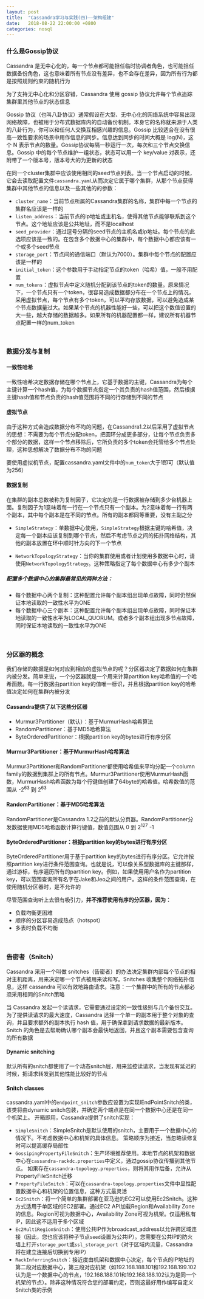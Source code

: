 ```yaml
---
layout: post
title:  "Cassandra学习与实践(四)——架构组建"
date:   2018-08-22 22:00:00 +0800
categories: nosql
---
```


### 什么是Gossip协议

Cassandra 是无中心化的，每一个节点都可能担任临时协调者角色，也可能担任数据备份角色，这也意味着所有节点没有差异，也不会存在差异，因为所有行为都是按照规则约束的随机行为

为了支持无中心化和分区容错，Cassandra 使用 gossip 协议允许每个节点追踪集群里其他节点的状态信息

Gossip 协议（也叫八卦协议）通常假设在大型、无中心化的网络系统中容易出现网络故障，也被用于分布式数据库内的自动备份机制。本身它的名称就来源于人类的八卦行为，你可以和任何人交换互相感兴趣的信息。Gossip 比较适合在没有很高一致性要求的场景中用作信息的同步。信息达到同步的时间大概是 log(N)，这个 N 表示节点的数量。Gossip协议每隔一秒运行一次，每次和三个节点交换信息。Gossip 中的每个节点维护一组状态，状态可以用一个 key/value 对表示，还附带了一个版本号，版本号大的为更新的状态

在同一个cluster集群中应该使用相同的seed节点列表。当一个节点启动的时候，它会去读取配置文件`cassandra.yaml`从而决定它属于哪个集群，从那个节点获得集群中其他节点的信息以及一些其他的的参数：

- `cluster_name`：当前节点所属的Cassandra集群的名称，集群中每一个节点的集群名应该是一样的
- `listen_address`：当前节点的ip地址或主机名，使得其他节点能够联系到这个节点。这个地址应该是公共地址，而不是localhost
- `seed_provider`：通过逗号分隔的seed节点的主机名或ip地址。每个节点的此选项应该是一致的。在包含多个数据中心的集群中，每个数据中心都应该有一个或多个seed节点
- `storage_port`：节点间的通信端口（默认为7000）。集群中每个节点的配置应该是一样的
- `initial_token`：这个参数用于手动指定节点的token（哈希）值，一般不用配置
- `num_tokens`：虚拟节点中定义随机分配到该节点的token的数量。原来情况下，一个节点只有一个token，很容易造成数据都分布在一个节点上的情况，采用虚拟节点，每个节点有多个token，可以平均存放数据，可以避免造成某个节点数据量过大。如果某个节点的机器性能好一些，可以把这个数值设置的大一些，越大存储的数据越多。如果所有的机器配置都一样，建议所有机器节点配置一样的num_token

<br>

### 数据分发与复制

#### 一致性哈希

一致性哈希决定数据存储在哪个节点上，它基于数据的主键，Cassandra为每个主键计算一个hash值，为每个数据节点指定一个其负责的hash值范围，然后根据主键hash值和节点负责的hash值范围将不同的行存储到不同的节点

#### 虚拟节点

由于这种方式会造成数据分布不均的问题，在Cassandra1.2以后采用了虚拟节点的思想：不需要为每个节点分配token，把圆环分成更多部分，让每个节点负责多个部分的数据，这样一个节点移除后，它所负责的多个token会托管给多个节点处理，这种思想解决了数据分布不均的问题

要使用虚拟机节点，配置cassandra.yaml文件中的`num_token`大于1即可（默认值为256）

#### 数据复制

在集群的副本总数被称为复制因子，它决定的是一行数据被存储到多少台机器上面。复制因子为1意味着每一行在一个节点只有一个副本。为2意味着每一行有两个副本，其中每个副本是在不同的节点。所有的副本都同等重要，没有主副之分

- `SimpleStrategy`：单数据中心使用，`SimpleStrategy`根据主键的哈希值，决定每一个副本应该复制到哪个节点，然后不考虑节点之间的拓扑网络结构，其他的副本放置在环中顺时针方向的下一个节点

- `NetworkTopologyStrategy`：当你的集群使用或者计划使用多数据中心时，请使用`NetworkTopologyStrategy`。这种策略指定了每个数据中心有多少个副本


##### 配置多个数据中心的集群最常见的两种方法：

- 每个数据中心两个复制：这种配置允许每个副本组出现单点故障，同时仍然保证本地读取的一致性水平为ONE
- 每个数据中心三个副本：这种配置允许每个副本组出现单点故障，同时保证本地读取的一致性水平为LOCAL_QUORUM。或者多个副本组出现多节点故障，同时保证本地读取的一致性水平为ONE


<br>

### 分区器的概念

我们存储的数据是如何对应到相应的虚拟节点的呢？分区器决定了数据如何在集群内被分发。简单来说，一个分区器就是一个用来计算partition key哈希值的一个哈希函数。每一行数据由partition key的值唯一标识，并且根据partition key的哈希值决定如何在集群内被分发

#### Cassandra提供了以下这些分区器

- Murmur3Partitioner（默认）：基于MurmurHash哈希算法
- RandomPartitioner：基于MD5哈希算法
- ByteOrderedPartitioner：根据partition key的bytes进行有序分区

#### Murmur3Partitioner：基于MurmurHash哈希算法

Murmur3Partitioner和RandomPartitioner都使用哈希值来平均分配一个column family的数据到集群上的所有节点。Murmur3Partitioner使用MurmurHash函数，MurmurHash哈希函数为每个行键值创建了64byte的哈希值。哈希数值的范围从 -2<sup>63</sup> 到 2<sup>63</sup> 

#### RandomPartitioner：基于MD5哈希算法

RandomPartitioner是Cassandra 1.2之前的默认分页器。RandomPartitioner分发数据使用MD5哈希函数计算行键值，数值范围从 0 到 2<sup>127</sup> -1

#### ByteOrderedPartitioner：根据partition key的bytes进行有序分区

ByteOrderedPartitioner用于基于partition key的bytes进行有序分区。它允许按照partition key进行条件范围查询。也就是说，可以像关系型数据库的主键那样，通过游标，有序遍历所有的partition key。例如，如果使用用户名作为partition key，可以范围查询所有名字在Jake和Jeo之间的用户。这样的条件范围查询，在使用随机分区器时，是不允许的

尽管范围查询听上去很有吸引力，**并不推荐使用有序的分区器，因为：**

- 负载均衡更困难
- 顺序的分区容易造成热点（hotspot）
- 多表时负载不均衡


<br>

### 告密者（Snitch）

Cassandra 采用一个叫做 snitches（告密者）的办法决定集群内部每个节点的相对主机距离，用来决定哪一个节点被用来读和写。Snitches 收集整个网络拓扑信息，这样 cassandra 可以有效地路由请求。注意：一个集群中的所有的节点都必须采用相同的Snitch策略

当 Cassandra 发起一个读请求，它需要通过设定的一致性级别与几个备份交互。为了提供读请求的最大速度，Cassandra 选择一个单一的副本用于整个对象的查询，并且要求额外的副本执行 hash 值，用于确保拿到请求数据的最新版本。Snitch 的角色是去帮助确认哪个副本会最快地返回，并且这个副本需要包含查询的所有数据

#### Dynamic snitching

默认所有的snitch都使用了一个动态snitch层，用来监控读请求，当发现有延迟的时候，把请求转发到其他性能比较好的节点

#### Snitch classes

cassandra.yaml中的`endpoint_snitch`参数应设置为实现IEndPointSnitch的类，该类将由dynamic snitch包装，并确定两个端点是在同一个数据中心还是在同一个机架上。 开箱即用，Cassandra提供了snitch实现：

- `SimpleSnitch`：SimpleSnitch是默认使用的snitch，主要用于一个数据中心的情况下。不考虑数据中心和机架的具体信息。 策略顺序为接近，当忽略读修复时可以提高缓存局部性
- `GossipingPropertyFileSnitch`：生产环境推荐使用。本地节点的机架和数据中心在`cassandra-rackdc.properties`中定义，通过gossip协议传播到其他节点。 如果存在`cassandra-topology.properties`，则将其用作后备，允许从PropertyFileSnitch迁移
- `PropertyFileSnitch`：可以在`cassandra-topology.properties`文件中显性配置数据中心和机架的位置信息，这种方式最灵活
- `Ec2Snitch`：将一个简单的集群部署在亚马逊的EC2可以使用Ec2Snitch。这种方式适用于单区域的EC2部署。通过EC2 API加载Region和Availability Zone的信息。Region可视为数据中心，Availability Zone可视为机架。仅适用私有IP，因此这不适用于多个区域
- `Ec2MultiRegionSnitch`：使用公共IP作为broadcast_address以允许跨区域连接（因此，您也应该将种子节点`seed`设置为公共IP）。您需要在公共IP的防火墙上打开`storage_port`或`ssl_storage_port`（对于区域内流量，Cassandra将在建立连接后切换到专用IP）
- `RackInferringSnitch`：接近度由机架和数据中心决定，每个节点的IP地址的第二段对应数据中心，第三段对应机架（如192.168.188.101和192.168.199.102认为是一个数据中心的节点，192.168.188.101和192.168.188.102认为是同一个机架的节点）。除非这种情况符合您的部署约定，否则这最好用作编写自定义Snitch类的示例
















